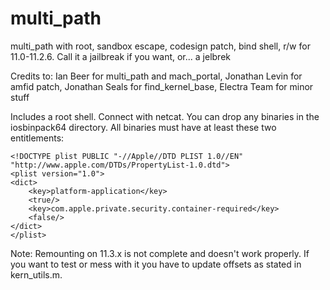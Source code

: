 # multi_path
multi_path with root, sandbox escape, codesign patch, bind shell, r/w for 11.0-11.2.6. Call it a jailbreak if you want, or... a jelbrek

Credits to: Ian Beer for multi_path and mach_portal, Jonathan Levin for amfid patch, Jonathan Seals for find_kernel_base, Electra Team for minor stuff

Includes a root shell. Connect with netcat. You can drop any binaries in the iosbinpack64 directory. All binaries must have at least these two entitlements:

    <!DOCTYPE plist PUBLIC "-//Apple//DTD PLIST 1.0//EN" "http://www.apple.com/DTDs/PropertyList-1.0.dtd">
    <plist version="1.0">
    <dict>
        <key>platform-application</key>
        <true/>
        <key>com.apple.private.security.container-required</key>
        <false/>
    </dict>
    </plist>

Note: Remounting on 11.3.x is not complete and doesn't work properly. If you want to test or mess with it you have to update offsets as stated in kern_utils.m.
